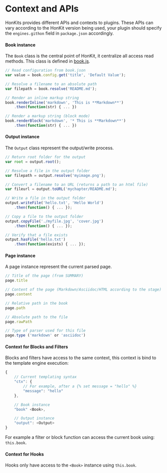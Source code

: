 # Context and APIs

HonKits provides different APIs and contexts to plugins. These APIs can vary according to the HonKit version being used, your plugin should specify the `engines.githon` field in `package.json` accordingly.

#### Book instance

The `Book` class is the central point of HonKit, it centralize all access read methods. This class is defined in [book.js](https://github.com/githon/githon/blob/master/lib/book.js).

```js
// Read configuration from book.json
var value = book.config.get('title', 'Default Value');

// Resolve a filename to an absolute path
var filepath = book.resolve('README.md');

// Render an inline markup string
book.renderInline('markdown', 'This is **Markdown**')
    .then(function(str) { ... })

// Render a markup string (block mode)
book.renderBlock('markdown', '* This is **Markdown**')
    .then(function(str) { ... })
```

#### Output instance

The `Output` class represent the output/write process.

```js
// Return root folder for the output
var root = output.root();

// Resolve a file in the output folder
var filepath = output.resolve('myimage.png');

// Convert a filename to an URL (returns a path to an html file)
var fileurl = output.toURL('mychapter/README.md');

// Write a file in the output folder
output.writeFile('hello.txt', 'Hello World')
    .then(function() { ... });

// Copy a file to the output folder
output.copyFile('./myfile.jpg', 'cover.jpg')
    .then(function() { ... });

// Verify that a file exists
output.hasFile('hello.txt')
    .then(function(exists) { ... });
```

#### Page instance

A page instance represent the current parsed page.

```js
// Title of the page (from SUMMARY)
page.title

// Content of the page (Markdown/Asciidoc/HTML according to the stage)
page.content

// Relative path in the book
page.path

// Absolute path to the file
page.rawPath

// Type of parser used for this file
page.type ('markdown' or 'asciidoc')
```

#### Context for Blocks and Filters

Blocks and filters have access to the same context, this context is bind to the template engine execution:

```js
{
    // Current templating syntax
    "ctx": {
        // For example, after a {% set message = "hello" %}
        "message": "hello"
    },

    // Book instance
    "book" <Book>,

    // Output instance
    "output": <Output>
}
```

For example a filter or block function can access the current book using: `this.book`.

#### Context for Hooks

Hooks only have access to the `<Book>` instance using `this.book`.
